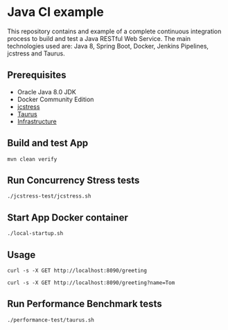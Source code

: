 # Java CI example

This repository contains and example of a complete continuous integration process to build and test a Java RESTful Web Service.
The main technologies used are: Java 8, Spring Boot, Docker, Jenkins Pipelines, jcstress and Taurus. 


## Prerequisites

- Oracle Java 8.0 JDK
- Docker Community Edition
- [jcstress](http://openjdk.java.net/projects/code-tools/jcstress/)
- [Taurus](http://gettaurus.org/)
- [Infrastructure](https://github.com/ruescar/infrastructure/)

## Build and test App

    mvn clean verify
   
## Run Concurrency Stress tests

    ./jcstress-test/jcstress.sh
               
## Start App Docker container

    ./local-startup.sh
    
## Usage

    curl -s -X GET http://localhost:8090/greeting

    curl -s -X GET http://localhost:8090/greeting?name=Tom

## Run Performance Benchmark tests

    ./performance-test/taurus.sh